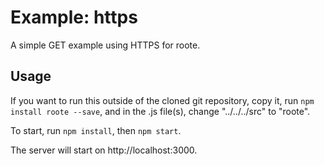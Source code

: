 # Example: https
A simple GET example using HTTPS for roote.

## Usage
If you want to run this outside of the cloned git repository, copy it,
run `npm install roote --save`, and in the .js file(s), change "../../../src" to "roote".

To start, run `npm install`, then `npm start`.

The server will start on http://localhost:3000.

